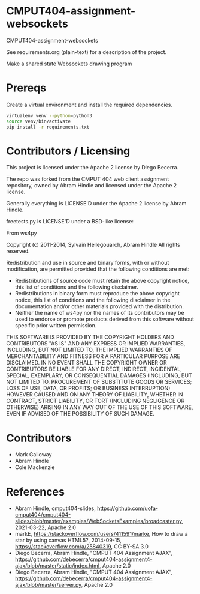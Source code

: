 CMPUT404-assignment-websockets
==============================

CMPUT404-assignment-websockets

See requirements.org (plain-text) for a description of the project.

Make a shared state Websockets drawing program

Prereqs
=======
Create a virtual environment and install the required dependencies.

```bash
virtualenv venv --python=python3
source venv/bin/activate
pip install -r requirements.txt
```

Contributors / Licensing
========================

This project is licensed under the Apache 2 license by Diego Becerra.

The repo was forked from the CMPUT 404 web client assignment repository, owned by Abram Hindle and licensed under the Apache 2 license.

Generally everything is LICENSE'D under the Apache 2 license by Abram Hindle.

freetests.py is LICENSE'D under a BSD-like license:

From ws4py

Copyright (c) 2011-2014, Sylvain Hellegouarch, Abram Hindle
All rights reserved.

Redistribution and use in source and binary forms, with or without
modification, are permitted provided that the following conditions are met:

 * Redistributions of source code must retain the above copyright notice,
   this list of conditions and the following disclaimer.
 * Redistributions in binary form must reproduce the above copyright
   notice, this list of conditions and the following disclaimer in the
   documentation and/or other materials provided with the distribution.
 * Neither the name of ws4py nor the names of its contributors may be used
   to endorse or promote products derived from this software without
   specific prior written permission.

THIS SOFTWARE IS PROVIDED BY THE COPYRIGHT HOLDERS AND CONTRIBUTORS "AS IS"
AND ANY EXPRESS OR IMPLIED WARRANTIES, INCLUDING, BUT NOT LIMITED TO, THE
IMPLIED WARRANTIES OF MERCHANTABILITY AND FITNESS FOR A PARTICULAR PURPOSE
ARE DISCLAIMED. IN NO EVENT SHALL THE COPYRIGHT OWNER OR CONTRIBUTORS BE
LIABLE FOR ANY DIRECT, INDIRECT, INCIDENTAL, SPECIAL, EXEMPLARY, OR
CONSEQUENTIAL DAMAGES (INCLUDING, BUT NOT LIMITED TO, PROCUREMENT OF
SUBSTITUTE GOODS OR SERVICES; LOSS OF USE, DATA, OR PROFITS; OR BUSINESS
INTERRUPTION) HOWEVER CAUSED AND ON ANY THEORY OF LIABILITY, WHETHER IN
CONTRACT, STRICT LIABILITY, OR TORT (INCLUDING NEGLIGENCE OR OTHERWISE)
ARISING IN ANY WAY OUT OF THE USE OF THIS SOFTWARE, EVEN IF ADVISED OF THE
POSSIBILITY OF SUCH DAMAGE.

Contributors
============

* Mark Galloway
* Abram Hindle
* Cole Mackenzie


References
============
- Abram Hindle, cmput404-slides, https://github.com/uofa-cmput404/cmput404-slides/blob/master/examples/WebSocketsExamples/broadcaster.py, 2021-03-22, Apache 2.0
- markE, https://stackoverflow.com/users/411591/marke, How to draw a star by using canvas HTML5?, 2014-09-15, https://stackoverflow.com/a/25840319, CC BY-SA 3.0
- Diego Becerra, Abram Hindle, "CMPUT 404 Assignment AJAX", https://github.com/debecerra/cmput404-assignment4-ajax/blob/master/static/index.html, Apache 2.0
- Diego Becerra, Abram Hindle, "CMPUT 404 Assignment AJAX", https://github.com/debecerra/cmput404-assignment4-ajax/blob/master/server.py, Apache 2.0